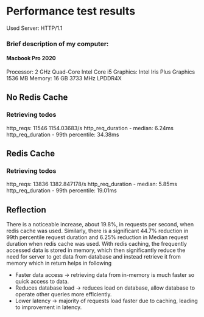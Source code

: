 # Performance test results

Used Server: HTTP/1.1

### Brief description of my computer:

#### Macbook Pro 2020

Processor: 2 GHz Quad-Core Intel Core i5
Graphics: Intel Iris Plus Graphics 1536 MB
Memory: 16 GB 3733 MHz LPDDR4X

## No Redis Cache

### Retrieving todos

http_reqs: 11546 1154.03683/s
http_req_duration - median: 6.24ms
http_req_duration - 99th percentile: 34.38ms

## Redis Cache

### Retrieving todos

http_reqs: 13836 1382.847178/s
http_req_duration - median: 5.85ms
http_req_duration - 99th percentile: 19.01ms

## Reflection

There is a noticeable increase, about 19.8%, in requests per second, when redis cache was used. Similarly, there is a significant 44.7% reduction in 99th percentile request duration and 6.25% reduction in Median request duration when redis cache was used.
With redis caching, the frequently accessed data is stored in memory, which then significantly reduce the need for server to get data from database and instead retrieve it from memory which in return helps in following

- Faster data access -> retrieving data from in-memory is much faster so quick access to data.
- Reduces database load -> reduces load on database, allow database to operate other queries more efficiently.
- Lower latency -> majority of requests load faster due to caching, leading to improvement in latency.
